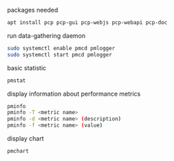 packages needed
```bash
apt install pcp pcp-gui pcp-webjs pcp-webapi pcp-doc
```

run data-gathering daemon
```bash
sudo systemctl enable pmcd pmlogger
sudo systemctl start pmcd pmlogger
```

basic statistic 
```bash
pmstat
```

display information about performance metrics
```bash
pminfo
pminfo -T <metric name> 
pminfo -d <metric name> (description)
pminfo -f <metric name> (value)
```

display chart
```bash
pmchart
```